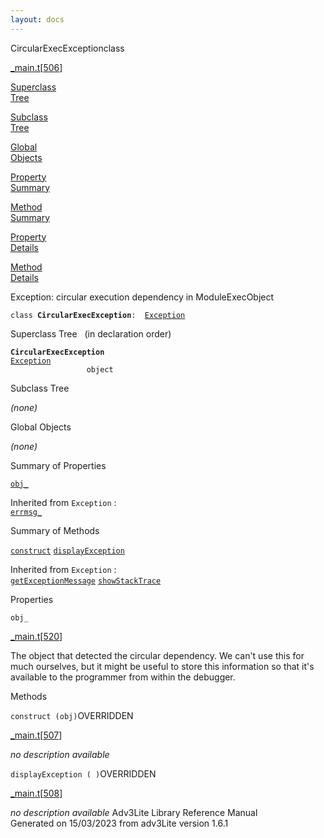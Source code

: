 ```yaml
---
layout: docs
---
```

<span class="title">CircularExecException</span><span class="type">class</span>

[\_main.t](../file/_main.t.html)\[[506](../source/_main.t.html#506)\]

[Superclass  
Tree](#_SuperClassTree_)

[Subclass  
Tree](#_SubClassTree_)

[Global  
Objects](#_ObjectSummary_)

[Property  
Summary](#_PropSummary_)

[Method  
Summary](#_MethodSummary_)

[Property  
Details](#_Properties_)

[Method  
Details](#_Methods_)



Exception: circular execution dependency in ModuleExecObject

`class `**`CircularExecException`**` :   `[`Exception`](../object/Exception.html)



<span id="_SuperClassTree_"></span>



<span class="hdln">Superclass Tree</span>   (in declaration order)



**`CircularExecException`**  
[`Exception`](../object/Exception.html)  
`                 object`  
<span id="_SubClassTree_"></span>



<span class="hdln">Subclass Tree</span>  



*(none)* <span id="_ObjectSummary_"></span>



<span class="hdln">Global Objects</span>  



*(none)* <span id="_PropSummary_"></span>



<span class="hdln">Summary of Properties</span>  



[`obj_`](#obj_)

Inherited from `Exception` :  
[`errmsg_`](../object/Exception.html#errmsg_)

<span id="_MethodSummary_"></span>



<span class="hdln">Summary of Methods</span>  



[`construct`](#construct) [`displayException`](#displayException)

Inherited from `Exception` :  
[`getExceptionMessage`](../object/Exception.html#getExceptionMessage) [`showStackTrace`](../object/Exception.html#showStackTrace)

<span id="_Properties_"></span>



<span class="hdln">Properties</span>  



<span id="obj_"></span>

`obj_`

[\_main.t](../file/_main.t.html)\[[520](../source/_main.t.html#520)\]



The object that detected the circular dependency. We can't use this for
much ourselves, but it might be useful to store this information so that
it's available to the programmer from within the debugger.



<span id="_Methods_"></span>



<span class="hdln">Methods</span>  



<span id="construct"></span>

`construct (obj)`<span class="rem">OVERRIDDEN</span>

[\_main.t](../file/_main.t.html)\[[507](../source/_main.t.html#507)\]



*no description available*



<span id="displayException"></span>

`displayException ( )`<span class="rem">OVERRIDDEN</span>

[\_main.t](../file/_main.t.html)\[[508](../source/_main.t.html#508)\]



*no description available*
Adv3Lite Library Reference Manual  
Generated on 15/03/2023 from adv3Lite version 1.6.1


